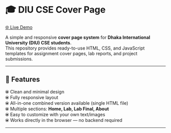 # 🎓 DIU CSE Cover Page  

[🌐 Live Demo](https://nazmussakibshohan.github.io/diu-cse-coverpage/)  

A simple and responsive **cover page system** for **Dhaka International University (DIU) CSE students**.  
This repository provides ready-to-use HTML, CSS, and JavaScript templates for assignment cover pages, lab reports, and project submissions.  

---

## 📌 Features  

⦿ Clean and minimal design  
⦿ Fully responsive layout  
⦿ All-in-one combined version available (single HTML file)  
⦿ Multiple sections: **Home, Lab, Lab Final, About**  
⦿ Easy to customize with your own text/images  
⦿ Works directly in the browser — no backend required  

---


